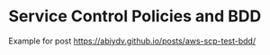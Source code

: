 # Service Control Policies and BDD

Example for post https://abiydv.github.io/posts/aws-scp-test-bdd/

